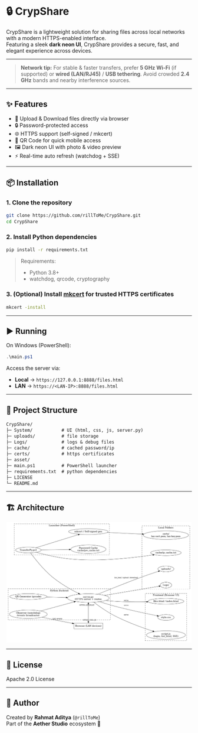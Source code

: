 # 🔒 CrypShare

CrypShare is a lightweight solution for sharing files across local networks with a modern HTTPS-enabled interface.  
Featuring a sleek **dark neon UI**, CrypShare provides a secure, fast, and elegant experience across devices.

---
> **Network tip:** For stable & faster transfers, prefer **5 GHz Wi-Fi** (if supported) or **wired (LAN/RJ45)** / **USB tethering**. Avoid crowded **2.4 GHz** bands and nearby interference sources.
---

## ✨ Features

- 📂 Upload & Download files directly via browser  
- 🔒 Password-protected access  
- 🌐 HTTPS support (self-signed / mkcert)  
- 📱 QR Code for quick mobile access  
- 🖼 Dark neon UI with photo & video preview  
- ⚡ Real-time auto refresh (watchdog + SSE)  

---

## 📦 Installation

### 1. Clone the repository
```bash
git clone https://github.com/rillToMe/CrypShare.git
cd CrypShare
```

### 2. Install Python dependencies
```bash
pip install -r requirements.txt
```

> Requirements:  
> - Python 3.8+  
> - watchdog, qrcode, cryptography

### 3. (Optional) Install [mkcert](https://github.com/FiloSottile/mkcert) for trusted HTTPS certificates
```bash
mkcert -install
```

---

## ▶️ Running

On Windows (PowerShell):
```powershell
.\main.ps1
```

Access the server via:
- **Local** → `https://127.0.0.1:8888/files.html`  
- **LAN** → `https://<LAN-IP>:8888/files.html`  

---

## 📜 Project Structure

```
CrypShare/
├─ System/           # UI (html, css, js, server.py)
├─ uploads/          # file storage
├─ Logs/             # logs & debug files
├─ cache/            # cached password/ip
├─ certs/            # https certificates
├─ asset/
├─ main.ps1          # PowerShell launcher
├─ requirements.txt  # python dependencies
├─ LICENSE           
└─ README.md
```

---
## 🏗 Architecture

![Architecture Diagram](/asset/img/architecture.png)

---

## 📄 License

Apache 2.0 License

---

## 👤 Author

Created by **Rahmat Aditya** (`@rillToMe`)  
Part of the **Aether Studio** ecosystem 🚀
